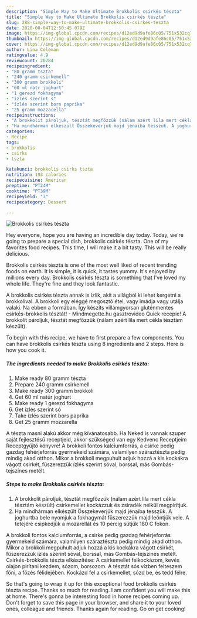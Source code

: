 ```yaml
---
description: "Simple Way to Make Ultimate Brokkolis csirkés tészta"
title: "Simple Way to Make Ultimate Brokkolis csirkés tészta"
slug: 288-simple-way-to-make-ultimate-brokkolis-csirkes-teszta
date: 2020-08-04T12:50:45.079Z
image: https://img-global.cpcdn.com/recipes/d12ed9d9afe86c05/751x532cq70/brokkolis-csirkes-teszta-recept-foto.jpg
thumbnail: https://img-global.cpcdn.com/recipes/d12ed9d9afe86c05/751x532cq70/brokkolis-csirkes-teszta-recept-foto.jpg
cover: https://img-global.cpcdn.com/recipes/d12ed9d9afe86c05/751x532cq70/brokkolis-csirkes-teszta-recept-foto.jpg
author: Lina Coleman
ratingvalue: 4.9
reviewcount: 20284
recipeingredient:
- "80 gramm tszta"
- "240 gramm csirkemell"
- "300 gramm brokkoli"
- "60 ml natr joghurt"
- "1 gerezd fokhagyma"
- "ízlés szerint s"
- "ízlés szerint bors paprika"
- "25 gramm mozzarella"
recipeinstructions:
- "A brokkolit pároljuk, tésztát megfőzzük (nálam azért lila mert cékla tésztám készült) csirkemellet kockázzuk és zsiradék nélkül megpirítjuk."
- "Ha mindhárman elkészült Összekeverjük majd jénaiba tesszük. A joghurtba bele nyomjuk a fokhagymát fűszerezzük majd leöntjük vele. A tetejére csipkedjük a mozarellát és 10 percig sütjük 180 C fokon."
categories:
- Recipe
tags:
- brokkolis
- csirks
- tszta

katakunci: brokkolis csirks tszta 
nutrition: 193 calories
recipecuisine: American
preptime: "PT24M"
cooktime: "PT39M"
recipeyield: "3"
recipecategory: Dessert

---
```



![Brokkolis csirkés tészta](https://img-global.cpcdn.com/recipes/d12ed9d9afe86c05/751x532cq70/brokkolis-csirkes-teszta-recept-foto.jpg)

Hey everyone, hope you are having an incredible day today. Today, we're going to prepare a special dish, brokkolis csirkés tészta. One of my favorites food recipes. This time, I will make it a bit tasty. This will be really delicious.

Brokkolis csirkés tészta is one of the most well liked of recent trending foods on earth. It is simple, it is quick, it tastes yummy. It's enjoyed by millions every day. Brokkolis csirkés tészta is something that I've loved my whole life. They're fine and they look fantastic.

A brokkolis csirkés tészta annak is ízlik, akit a világból ki lehet kergetni a brokkolival. A brokkoli egy eléggé megosztó étel, vagy imádja vagy utálja valaki. Na ebben a formában. Így készíts villámgyorsan gluténmentes csirkés-brokkolis tésztát! - Mindmegette.hu gasztrovideo Quick recepie! A brokkolit pároljuk, tésztát megfőzzük (nálam azért lila mert cékla tésztám készült).


To begin with this recipe, we have to first prepare a few components. You can have brokkolis csirkés tészta using 8 ingredients and 2 steps. Here is how you cook it.

<!--inarticleads1-->

##### The ingredients needed to make Brokkolis csirkés tészta:

1. Make ready 80 gramm tészta
1. Prepare 240 gramm csirkemell
1. Make ready 300 gramm brokkoli
1. Get 60 ml natúr joghurt
1. Make ready 1 gerezd fokhagyma
1. Get ízlés szerint só
1. Take ízlés szerint bors paprika
1. Get 25 gramm mozzarella


A tészta masni alakú akkor még kívánatosabb. Ha Neked is vannak szuper saját fejlesztésű receptjeid, akkor szükséged van egy Kedvenc Receptjeim Receptgyűjtő könyvre! A brokkoli fontos kalciumforrás, a csirke pedig gazdag fehérjeforrás gyermekeid számára, valamilyen száraztészta pedig mindig akad otthon. Mikor a brokkoli megpuhult adjuk hozzá a kis kockákra vágott csirkét, fűszerezzük ízlés szerint sóval, borssal, más Gombás-tejszínes metélt. 

<!--inarticleads2-->

##### Steps to make Brokkolis csirkés tészta:

1. A brokkolit pároljuk, tésztát megfőzzük (nálam azért lila mert cékla tésztám készült) csirkemellet kockázzuk és zsiradék nélkül megpirítjuk.
1. Ha mindhárman elkészült Összekeverjük majd jénaiba tesszük. A joghurtba bele nyomjuk a fokhagymát fűszerezzük majd leöntjük vele. A tetejére csipkedjük a mozarellát és 10 percig sütjük 180 C fokon.


A brokkoli fontos kalciumforrás, a csirke pedig gazdag fehérjeforrás gyermekeid számára, valamilyen száraztészta pedig mindig akad otthon. Mikor a brokkoli megpuhult adjuk hozzá a kis kockákra vágott csirkét, fűszerezzük ízlés szerint sóval, borssal, más Gombás-tejszínes metélt. Csirkés-brokkolis tészta elkészítése: A csirkemellet felkockázom, kevés olajon pirítani kezdem, sózom, borsozom. A tésztát sós vízben felteszem főni, a főzés félidejében. Kockázd fel a csirkemellet, sózd be, és tedd félre. 

So that's going to wrap it up for this exceptional food brokkolis csirkés tészta recipe. Thanks so much for reading. I am confident you will make this at home. There's gonna be interesting food in home recipes coming up. Don't forget to save this page in your browser, and share it to your loved ones, colleague and friends. Thanks again for reading. Go on get cooking!

